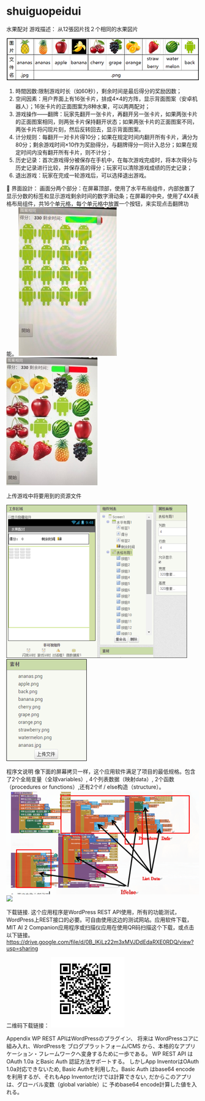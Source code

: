 # shuiguopeidui
  水果配对
游戏描述：
从12張図片找２个相同的水果図片

![](/水果图片.png) 
1.	時間因数:限制游戏时长（如60秒），剩余时间是最后得分的奖励因数；
2.	空间因素：用户界面上有16张卡片，排成4×4的方阵，显示背面图案（安卓机器人）；16张卡片的正面图案为8种水果，可以两两配对；
3.	游戏操作——翻牌：玩家先翻开一张卡片，再翻开另一张卡片，如果两张卡片的正面图案相同，则两张卡片保持翻开状态；如果两张卡片的正面图案不同，两张卡片将闪现片刻，然后反转回去，显示背面图案。
4.	计分规则：每翻开一对卡片得10分；如果在规定时间内翻开所有卡片，满分为80分；剩余游戏时间×10作为奖励得分，与翻牌得分一同计入总分；如果在规定时间内没有翻开所有卡片，则不计分；
5.	历史记录：首次游戏得分被保存在手机中，在每次游戏完成时，将本次得分与历史记录进行比较，并保存高的得分；玩家可以清除游戏成绩的历史记录；
6.	退出游戏：玩家在完成一轮游戏后，可以选择退出游戏。

	界面設計：
画面分两个部分：在屏幕顶部，使用了水平布局组件，内部放置了显示分数的标签和显示游戏剩余时间的数字滑动条；在屏幕的中央，使用了4X4表格布局组件，共16个单元格，每个单元格中放置一个按钮，来实现点击翻牌功能。
![](/效果图.jpg)![](/3.jpg)
   
上传游戏中将要用到的资源文件

![](/1.png)![](/2.png)

程序文说明
像下面的屏幕拷贝一样，这个应用软件满足了项目的最低规格。包含了2个全局变量（全球variables）, 4个列表数据（映射data）, 2个函数（procedures or  functions）,还有2个if / else构造（structure）。
![](/4.png)![](/図1.png)   

下载链接.
这个应用程序是WordPress REST API使用，所有的功能测试，WordPress上REST接口的必要。可自由使用这边的测试网站。应用软件下载，MIT AI 2 Companion应用程序或扫描仪应用在使用QR码扫描这个下载，或点击以下链接。https://drive.google.com/file/d/0B_lKiLz22m3xMVJDdEdaRXE0RDQ/view?usp=sharing

二维码下载链接：
![](/2wei.png)
 
Appendix
WP REST APIはWordPressのプラグイン、 将来は WordPressコアに組み入れ、WordPressを ブログプラットフォーム/CMS から、本格的なアプリケーション・フレームワークへ変身するために一歩である。
WP REST API は OAuth 1.0a とBasic Auth 認証方法サポートする。 しかしApp InventorはOAuth 1.0a対応できないため, Basic Authを利用した。Basic Auth はbase64 encodeを利用するが、それもApp Inventorだけでは計算できない, だからこのアプリは、グローバル変数（global variable）に 予めbase64 encode計算した値を入れる。



